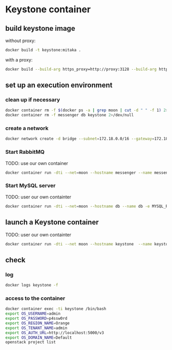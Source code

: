 # Keystone container

## build keystone image

without proxy: 
```bash
docker build -t keystone:mitaka .
```

with a proxy:
```bash
docker build --build-arg https_proxy=http://proxy:3128 --build-arg http_proxy=http://proxy:3128 -t keystone:mitaka .
```


## set up an execution environment

### clean up if necessary
```bash
docker container rm -f $(docker ps -a | grep moon | cut -d " " -f 1) 2>/dev/null
docker container rm -f messenger db keystone 2>/dev/null
```
 
### create a network
```bash
docker network create -d bridge --subnet=172.18.0.0/16 --gateway=172.18.0.1 moon
```

### Start RabbitMQ
TODO: use our own container 
```bash
docker container run -dti --net=moon --hostname messenger --name messenger -e RABBITMQ_DEFAULT_USER=moon -e RABBITMQ_DEFAULT_PASS=p4sswOrd1 -e RABBITMQ_NODENAME=rabbit@messenger -e RABBITMQ_DEFAULT_VHOST=moon -e RABBITMQ_HIPE_COMPILE=1 -p 5671:5671 -p 5672:5672 -p 8080:15672 rabbitmq:3-management
```


### Start MySQL server
TODO: user our own containter
```bash
docker container run -dti --net=moon --hostname db --name db -e MYSQL_ROOT_PASSWORD=p4sswOrd1 -e MYSQL_DATABASE=moon -e MYSQL_USER=moon -e MYSQL_PASSWORD=p4sswOrd1 -p 3306:3306 mysql:latest
```

## launch a Keystone container
TODO: user our own containter
```bash
docker container run -dti --net moon --hostname keystone  --name keystone  -e DB_HOST=db -e DB_PASSWORD_ROOT=p4sswOrd1 -p 35357:35357 -p 5000:5000 keystone:mitaka
```

## check
### log
```bash
docker logs keystone -f
```


### access to the container
```bash
docker container exec -ti keystone /bin/bash
export OS_USERNAME=admin
export OS_PASSWORD=p4ssw0rd
export OS_REGION_NAME=Orange
export OS_TENANT_NAME=admin
export OS_AUTH_URL=http://localhost:5000/v3
export OS_DOMAIN_NAME=Default
openstack project list
```